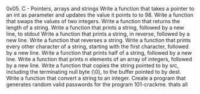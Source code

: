 0x05. C - Pointers, arrays and strings
Write a function that takes a pointer to an int as parameter and updates the value it points to to 98.
Write a function that swaps the values of two integers.
Write a function that returns the length of a string.
Write a function that prints a string, followed by a new line, to stdout
Write a function that prints a string, in reverse, followed by a new line.
Write a function that reverses a string.
Write a function that prints every other character of a string, starting with the first character, followed by a new line.
Write a function that prints half of a string, followed by a new line.
Write a function that prints n elements of an array of integers, followed by a new line.
Write a function that copies the string pointed to by src, including the terminating null byte (\0), to the buffer pointed to by dest.
Write a function that convert a string to an integer.
Create a program that generates random valid passwords for the program 101-crackme.
thats all
